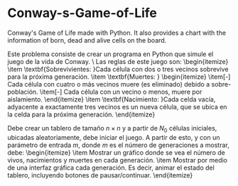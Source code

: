 # Conway-s-Game-of-Life
Conway's Game of Life made with Python. It also provides a chart with the information of born, dead and alive cells on the board.

Este problema consiste de crear un programa en Python que simule el juego de la vida de Conway. \\
Las reglas de este juego son:
\begin{itemize}
    \item \textbf{Sobrevivientes: }Cada célula con dos o tres vecinos sobrevive para la próxima generación.
    \item \textbf{Muertes: }
    \begin{itemize}
        \item[-] Cada  célula con cuatro o más vecinos muere (es eliminado) debido a sobre-población.
        \item[-] Cada célula con un vecino o menos, muere por aislamiento.
    \end{itemize}
    \item \textbf{Nacimiento: }Cada celda vacía, adyacente a exactamente tres vecinos es un nueva célula, que se ubica en la celda para la próxima generación.
\end{itemize}

Debe crear un tablero de tamaño $n\times n$ y a partir de $N_0$ células iniciales, ubicadas aleatoriamente, debe iniciar el juego. A partir de esto, y con un parámetro de entrada $m$, donde $m$ es el número de generaciones a mostrar, debe:
\begin{itemize}
    \item Mostrar un gráfico donde se vea el número de vivos, nacimientos y muertes en cada generación.
    \item Mostrar por medio de una interfaz gráfica cada generación. Es decir, animar el estado del tablero, incluyendo botones de pausar/continuar.
\end{itemize}
